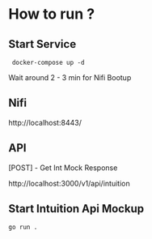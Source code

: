 # How to run ?

## Start Service

``` docker-compose up -d``` 

Wait around 2 - 3 min for Nifi Bootup

## Nifi

http://localhost:8443/


## API 

[POST] - Get Int Mock Response

http://localhost:3000/v1/api/intuition

## Start Intuition Api Mockup

``` go run . ```
